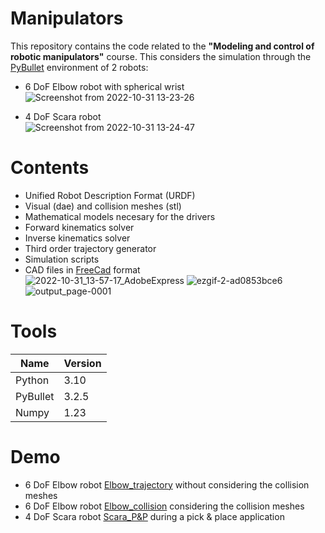 # Manipulators

This repository contains the code related to the **"Modeling and control of robotic manipulators"** course. This considers the simulation through the [PyBullet](https://pybullet.org/wordpress/) environment of 2 robots: <br>

- 6 DoF Elbow robot with spherical wrist<br>
![Screenshot from 2022-10-31 13-23-26](https://user-images.githubusercontent.com/107052856/199092839-73d66259-aa06-4ae8-82e2-28cc14799f0a.png) <br>

- 4 DoF Scara robot  <br>
![Screenshot from 2022-10-31 13-24-47](https://user-images.githubusercontent.com/107052856/199092952-69f87506-d605-4249-bea1-e5a1c9cc3964.png) <br>

# Contents
- Unified Robot Description Format (URDF)
- Visual (dae) and collision meshes (stl)
- Mathematical models necesary for the drivers
- Forward kinematics solver
- Inverse kinematics solver
- Third order trajectory generator
- Simulation scripts
- CAD files in [FreeCad](https://www.freecadweb.org/) format <br>
![2022-10-31_13-57-17_AdobeExpress](https://user-images.githubusercontent.com/107052856/199100101-1cababaf-9103-4fdc-8294-5f9c44569ac0.gif)
![ezgif-2-ad0853bce6](https://github.com/istarendil/manipulators/assets/107052856/9f1c690b-dcd7-4168-a991-ea367487c325)
![output_page-0001](https://user-images.githubusercontent.com/107052856/199103282-c0a121b3-920c-4775-8431-27d99d2e0f1f.jpg)

# Tools
|Name|Version|
|----|-------|
|Python|3.10|
|PyBullet|3.2.5|
|Numpy|1.23|

# Demo
- 6 DoF Elbow robot [Elbow_trajectory](https://www.youtube.com/watch?v=byPdZVqNF7Y&list=PLQBwkbxMqU0CwwgrcaWHP4ouFjho0Iy4H&index=11) without considering the collision meshes
- 6 DoF Elbow robot [Elbow_collision](https://www.youtube.com/watch?v=Ua7ChVYoCIc&list=PLQBwkbxMqU0CwwgrcaWHP4ouFjho0Iy4H&index=12) considering the collision meshes
- 4 DoF Scara robot [Scara_P&P](https://www.youtube.com/watch?v=Ua7ChVYoCIc&list=PLQBwkbxMqU0CwwgrcaWHP4ouFjho0Iy4H&index=12) during a pick & place application
